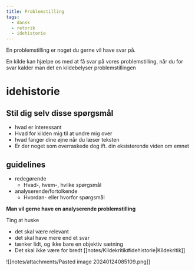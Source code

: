 ```yaml
---
title: Problemstilling
tags:
  - dansk
  - retorik
  - idehistorie
---
```

En problemstilling er noget du gerne vil have svar på.

En kilde kan hjælpe os med at få svar på vores problemstilling, når du for svar kalder man det en kildebelyser problemstillingen


# idehistorie

## Stil dig selv disse spørgsmål
- hvad er interessant
- Hvad for kilden mig til at undre mig over
- hvad fanger dine øjne når du læser teksten
- Er der noget som overraskede dog ift. din eksisterende viden om emnet


## guidelines
- redegørende
	- Hvad-, hvem-, hvilke spørgsmål
- analyserende/fortolkende
	- Hvordan- eller hvorfor spørgsmål

**Man vil gerne have en analyserende problemstilling**

Ting at huske
 - det skal være relevant
 - det skal have mere end et svar
 - tænker lidt, og ikke bare en objektiv sætning
 - Det skal ikke være for bredt
[[notes/Kildekritik#idehistorie|Kildekritik]]

![[notes/attachments/Pasted image 20240124085109.png]]